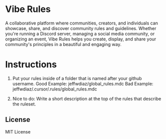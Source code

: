 # Vibe Rules

A collaborative platform where communities, creators, and individuals can showcase, share, and discover community rules and guidelines. Whether you're running a Discord server, managing a social media community, or organizing an event, Vibe Rules helps you create, display, and share your community's principles in a beautiful and engaging way.

# Instructions

1. Put your rules inside of a folder that is named after your github username.
    Good Example: jeffwdiaz/global_rules.mdc
    Bad Example: jeffwdiaz/.cursor/.rules/global_rules.mdc

2. Nice to do: Write a short description at the top of the rules that describe the ruleset.

## License

MIT License 